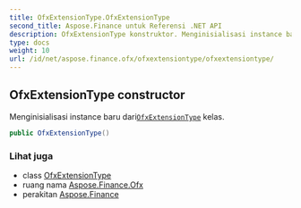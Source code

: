 ```yaml
---
title: OfxExtensionType.OfxExtensionType
second_title: Aspose.Finance untuk Referensi .NET API
description: OfxExtensionType konstruktor. Menginisialisasi instance baru dariOfxExtensionType kelas.
type: docs
weight: 10
url: /id/net/aspose.finance.ofx/ofxextensiontype/ofxextensiontype/
---
```

## OfxExtensionType constructor

Menginisialisasi instance baru dari[`OfxExtensionType`](../) kelas.

```csharp
public OfxExtensionType()
```

### Lihat juga

* class [OfxExtensionType](../)
* ruang nama [Aspose.Finance.Ofx](../../ofxextensiontype/)
* perakitan [Aspose.Finance](../../../)


